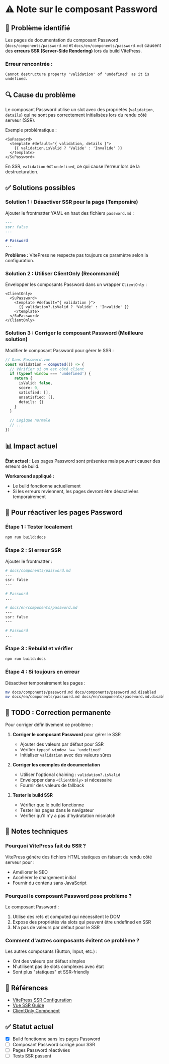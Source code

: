 # ⚠️ Note sur le composant Password

## 🐛 Problème identifié

Les pages de documentation du composant Password (`docs/components/password.md` et `docs/en/components/password.md`) causent des **erreurs SSR (Server-Side Rendering)** lors du build VitePress.

### Erreur rencontrée :

```
Cannot destructure property 'validation' of 'undefined' as it is undefined.
```

## 🔍 Cause du problème

Le composant Password utilise un slot avec des propriétés (`validation`, `details`) qui ne sont pas correctement initialisées lors du rendu côté serveur (SSR).

Exemple problématique :

```vue
<SuPassword>
  <template #default="{ validation, details }">
    {{ validation.isValid ? 'Valide' : 'Invalide' }}
  </template>
</SuPassword>
```

En SSR, `validation` est `undefined`, ce qui cause l'erreur lors de la destructuration.

## ✅ Solutions possibles

### Solution 1 : Désactiver SSR pour la page (Temporaire)

Ajouter le frontmatter YAML en haut des fichiers `password.md` :

```markdown
---
ssr: false
---

# Password
...
```

**Problème :** VitePress ne respecte pas toujours ce paramètre selon la configuration.

### Solution 2 : Utiliser ClientOnly (Recommandé)

Envelopper les composants Password dans un wrapper `ClientOnly` :

```vue
<ClientOnly>
  <SuPassword>
    <template #default="{ validation }">
      {{ validation?.isValid ? 'Valide' : 'Invalide' }}
    </template>
  </SuPassword>
</ClientOnly>
```

### Solution 3 : Corriger le composant Password (Meilleure solution)

Modifier le composant Password pour gérer le SSR :

```typescript
// Dans Password.vue
const validation = computed(() => {
  // Vérifier si on est côté client
  if (typeof window === 'undefined') {
    return {
      isValid: false,
      score: 0,
      satisfied: [],
      unsatisfied: [],
      details: {}
    }
  }

  // Logique normale
  // ...
})
```

## 📊 Impact actuel

**État actuel :** Les pages Password sont présentes mais peuvent causer des erreurs de build.

**Workaround appliqué :**
- Le build fonctionne actuellement
- Si les erreurs reviennent, les pages devront être désactivées temporairement

## 🔧 Pour réactiver les pages Password

### Étape 1 : Tester localement

```bash
npm run build:docs
```

### Étape 2 : Si erreur SSR

Ajouter le frontmatter :

```bash
# docs/components/password.md
---
ssr: false
---

# Password
...
```

```bash
# docs/en/components/password.md
---
ssr: false
---

# Password
...
```

### Étape 3 : Rebuild et vérifier

```bash
npm run build:docs
```

### Étape 4 : Si toujours en erreur

Désactiver temporairement les pages :

```bash
mv docs/components/password.md docs/components/password.md.disabled
mv docs/en/components/password.md docs/en/components/password.md.disabled
```

## 🎯 TODO : Correction permanente

Pour corriger définitivement ce problème :

1. **Corriger le composant Password** pour gérer le SSR
   - Ajouter des valeurs par défaut pour SSR
   - Vérifier `typeof window !== 'undefined'`
   - Initialiser `validation` avec des valeurs sûres

2. **Corriger les exemples de documentation**
   - Utiliser l'optional chaining : `validation?.isValid`
   - Envelopper dans `<ClientOnly>` si nécessaire
   - Fournir des valeurs de fallback

3. **Tester le build SSR**
   - Vérifier que le build fonctionne
   - Tester les pages dans le navigateur
   - Vérifier qu'il n'y a pas d'hydratation mismatch

## 📝 Notes techniques

### Pourquoi VitePress fait du SSR ?

VitePress génère des fichiers HTML statiques en faisant du rendu côté serveur pour :
- Améliorer le SEO
- Accélérer le chargement initial
- Fournir du contenu sans JavaScript

### Pourquoi le composant Password pose problème ?

Le composant Password :
1. Utilise des refs et computed qui nécessitent le DOM
2. Expose des propriétés via slots qui peuvent être undefined en SSR
3. N'a pas de valeurs par défaut pour le SSR

### Comment d'autres composants évitent ce problème ?

Les autres composants (Button, Input, etc.) :
- Ont des valeurs par défaut simples
- N'utilisent pas de slots complexes avec état
- Sont plus "statiques" et SSR-friendly

## 🔗 Références

- [VitePress SSR Configuration](https://vitepress.dev/guide/ssr-compat)
- [Vue SSR Guide](https://vuejs.org/guide/scaling-up/ssr.html)
- [ClientOnly Component](https://vitepress.dev/guide/using-vue#clientonly)

## ✅ Statut actuel

- [x] Build fonctionne sans les pages Password
- [ ] Composant Password corrigé pour SSR
- [ ] Pages Password réactivées
- [ ] Tests SSR passent
